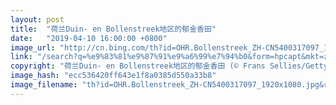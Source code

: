 ```yaml
---
layout: post
title:  "荷兰Duin- en Bollenstreek地区的郁金香田"
date:   "2019-04-10 16:00:00 +0800"
image_url: "http://cn.bing.com/th?id=OHR.Bollenstreek_ZH-CN5400317097_1920x1080.jpg&rf=LaDigue_1920x1080.jpg&pid=hp"
link: "/search?q=%e9%83%81%e9%87%91%e9%a6%99%e7%94%b0&form=hpcapt&mkt=zh-cn"
copyright: "荷兰Duin- en Bollenstreek地区的郁金香田 (© Frans Sellies/Getty Images)"
image_hash: "ecc536420ff643e1f8a0385d550a33b8"
image_filename: "th?id=OHR.Bollenstreek_ZH-CN5400317097_1920x1080.jpg&rf=LaDigue_1920x1080.jpg&pid=hp"
---
```

